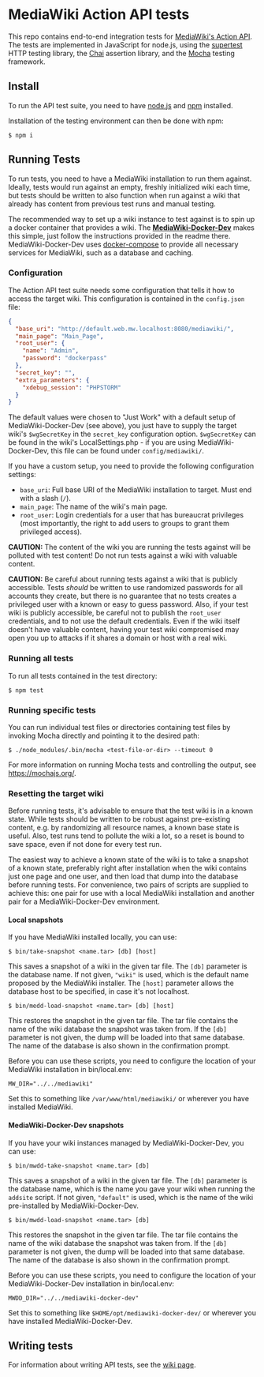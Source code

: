 # MediaWiki Action API tests

This repo contains end-to-end integration tests for [MediaWiki's Action API](https://www.mediawiki.org/wiki/API).
The tests are implemented in JavaScript for node.js, using the
[supertest](https://www.npmjs.com/package/supertest)
HTTP testing library, the [Chai](https://www.npmjs.com/package/chai) assertion
library, and the [Mocha](https://www.npmjs.com/package/mocha) testing framework.

## Install
To run the API test suite, you need to have [node.js](https://nodejs.org/)
and [npm](https://www.npmjs.com/) installed.

Installation of the testing environment can then be done with npm:

    $ npm i

## Running Tests

To run tests, you need to have a MediaWiki installation to run them against.
Ideally, tests would run against an empty, freshly initialized wiki each time,
but tests should be written to also function when run against a wiki that
already has content from previous test runs and manual testing.

The recommended way to set up a wiki instance to test against is to spin up a
docker container that provides a wiki.
The **[MediaWiki-Docker-Dev](https://github.com/addshore/mediawiki-docker-dev)**
makes this simple, just follow the instructions provided in the readme there.
MediaWiki-Docker-Dev uses [docker-compose](https://docs.docker.com/compose/)
to provide all necessary services for MediaWiki, such as a database and caching.

### Configuration

The Action API test suite needs some configuration that tells it how to access
the target wiki. This configuration is contained in the `config.json` file:

```json
{
  "base_uri": "http://default.web.mw.localhost:8080/mediawiki/",
  "main_page": "Main_Page",
  "root_user": {
    "name": "Admin",
    "password": "dockerpass"
  },
  "secret_key": "",
  "extra_parameters": {
    "xdebug_session": "PHPSTORM"
  }
}
```

The default values were chosen to "Just Work" with a default setup of
MediaWiki-Docker-Dev (see above), you just have to supply the target wiki's
`$wgSecretKey` in the `secret_key` configuration option. `$wgSecretKey`
can be found in the wiki's LocalSettings.php - if you are using
MediaWiki-Docker-Dev, this file can be found under `config/mediawiki/`.

If you have a custom setup, you need to provide the following configuration settings:

* `base_uri`: Full base URI of the MediaWiki installation to target.
Must end with a slash (`/`).
* `main_page`: The name of the wiki's main page.
* `root_user`: Login credentials for a user that has bureaucrat privileges
(most importantly, the right to add users to groups to grant them privileged access).

**CAUTION:** The content of the wiki you are running the tests against will be
polluted with test content! Do not run tests against a wiki with valuable content.

**CAUTION:** Be careful about running tests against a wiki that is publicly
accessible.
Tests *should* be written to use randomized passwords for all accounts they
create, but there is no guarantee that no tests creates a privileged user with
a known or easy to guess password. Also, if your test wiki is publicly accessible,
be careful not to publish the `root_user` credentials, and to not use the default
credentials.
Even if the wiki itself doesn't have valuable content, having your test wiki
compromised may open you up to attacks if it shares a domain or host with a real
wiki.

### Running all tests
To run all tests contained in the test directory:

    $ npm test

### Running specific tests
You can run individual test files or directories containing test files by
invoking Mocha directly and pointing it to the desired path:

    $ ./node_modules/.bin/mocha <test-file-or-dir> --timeout 0

For more information on running Mocha tests and controlling the output,
see https://mochajs.org/.

### Resetting the target wiki
Before running tests, it's advisable to ensure that the test wiki is in a known state.
While tests should be written to be robust against pre-existing content, e.g. by randomizing all
resource names, a known base state is useful. Also, test runs tend to pollute the wiki a lot,
so a reset is bound to save space, even if not done for every test run.

The easiest way to achieve a known state of the wiki is to take a snapshot of a known state,
preferably right after installation when the wiki contains just one page and one user, and then
load that dump into the database before running tests. For convenience, two pairs of scripts are
supplied to achieve this: one pair for use with a local MediaWiki installation and another pair
for a MediaWiki-Docker-Dev environment.

#### Local snapshots
If you have MediaWiki installed locally, you can use:

    $ bin/take-snapshot <name.tar> [db] [host]

This saves a snapshot of a wiki in the given tar file. The `[db]` parameter is the database name.
If not given, `"wiki"` is used, which is the default name proposed by the MediaWiki installer.
The `[host]` parameter allows the database host to be specified, in case it's not localhost.

    $ bin/medd-load-snapshot <name.tar> [db] [host]

This restores the snapshot in the given tar file. The tar file contains the name of the wiki
database the snapshot was taken from. If the `[db]` parameter is not given, the dump will be loaded
into that same database. The name of the database is also shown in the confirmation prompt.

Before you can use these scripts, you need to configure the location of your MediaWiki
installation in bin/local.env:

```
MW_DIR="../../mediawiki"
```

Set this to something like `/var/www/html/mediawiki/` or wherever you have installed MediaWiki.

#### MediaWiki-Docker-Dev snapshots
If you have your wiki instances managed by MediaWiki-Docker-Dev, you can use:

    $ bin/mwdd-take-snapshot <name.tar> [db]

This saves a snapshot of a wiki in the given tar file. The `[db]` parameter is the database name,
which is the name you gave your wiki when running the `addsite` script. If not given, `"default"`
is used, which is the name of the wiki pre-installed by MediaWiki-Docker-Dev.

    $ bin/mwdd-load-snapshot <name.tar> [db]

This restores the snapshot in the given tar file. The tar file contains the name of the wiki
database the snapshot was taken from. If the `[db]` parameter is not given, the dump will be loaded
into that same database. The name of the database is also shown in the confirmation prompt.

Before you can use these scripts, you need to configure the location of your MediaWiki-Docker-Dev
installation in bin/local.env:

```
MWDD_DIR="../../mediawiki-docker-dev"
```

Set this to something like `$HOME/opt/mediawiki-docker-dev/` or wherever you have installed
MediaWiki-Docker-Dev.

## Writing tests

For information about writing API tests, see the [wiki page](https://www.mediawiki.org/wiki/MediaWiki_API_Integration_Tests).
